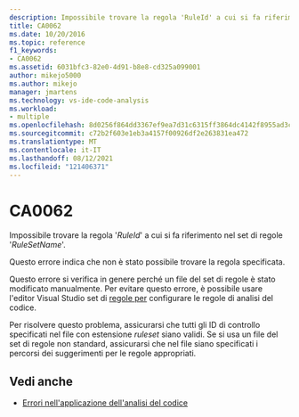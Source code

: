 ```yaml
---
description: Impossibile trovare la regola 'RuleId' a cui si fa riferimento nel set di regole *'RuleSetName'.*
title: CA0062
ms.date: 10/20/2016
ms.topic: reference
f1_keywords:
- CA0062
ms.assetid: 6031bfc3-82e0-4d91-b8e8-cd325a099001
author: mikejo5000
ms.author: mikejo
manager: jmartens
ms.technology: vs-ide-code-analysis
ms.workload:
- multiple
ms.openlocfilehash: 8d0256f864dd3367ef9ea7d31c6315ff3864dc4142f8955ad3ceea7335c8031e
ms.sourcegitcommit: c72b2f603e1eb3a4157f00926df2e263831ea472
ms.translationtype: MT
ms.contentlocale: it-IT
ms.lasthandoff: 08/12/2021
ms.locfileid: "121406371"
---
```

# <a name="ca0062"></a>CA0062

Impossibile trovare la regola '*RuleId*' a cui si fa riferimento nel set di regole '*RuleSetName*'.

Questo errore indica che non è stato possibile trovare la regola specificata.

Questo errore si verifica in genere perché un file del set di regole è stato modificato manualmente. Per evitare questo errore, è possibile usare l'editor Visual Studio set di [regole per](../code-quality/working-in-the-code-analysis-rule-set-editor.md) configurare le regole di analisi del codice.

Per risolvere questo problema, assicurarsi che tutti gli ID di controllo specificati nel file con estensione *ruleset* siano validi. Se si usa un file del set di regole non standard, assicurarsi che nel file siano specificati i percorsi dei suggerimenti per le regole appropriati.

## <a name="see-also"></a>Vedi anche

- [Errori nell'applicazione dell'analisi del codice](../code-quality/code-analysis-application-errors.md)
